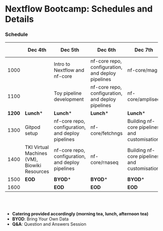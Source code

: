 # Nextflow Bootcamp: Schedules and Details

### Schedule
|      | Dec 4th | Dec 5th | Dec 6th | Dec 7th |Dec 8th |
| ---- | ------  | ------  | ------  | ------  | ------  |
| 1000 |         | Intro to Nextflow and nf-core | nf-core repo, configuration, and deploy pipelines | nf-core/mag | Wrap-up |
| 1100 |         | Toy pipeline development | nf-core repo, configuration, and deploy pipelines | nf-core/ampliseq | **Q&A*** |
| **1200** | **Lunch***   | **Lunch*** | **Lunch*** | **Lunch*** | **EOD** |
| 1300 | Gitpod setup| nf-core repo, configuration, and deploy pipelines | nf-core/fetchngs | Building nf-core pipelines and customisation |
| 1400 | TKI Virtual Machines (VM), Biowiki Resources | nf-core repo, configuration, and deploy pipelines | nf-core/rnaseq | Building nf-core pipelines and customisation |
| 1500 | **EOD**     | **BYOD*** | **BYOD*** | **BYOD*** |
| 1600 |         | **EOD**     | **EOD** | **EOD** |

<br>

<br>

* **Catering provided accordingly (morning tea, lunch, afternoon tea)**
* **BYOD**: Bring Your Own Data
* **Q&A**: Question and Answers Session
